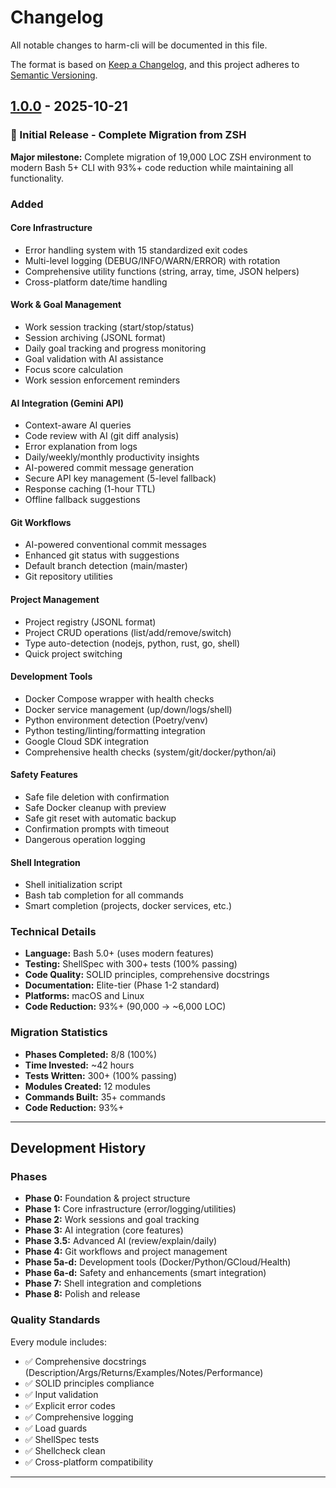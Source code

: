 # Changelog

All notable changes to harm-cli will be documented in this file.

The format is based on [Keep a Changelog](https://keepachangelog.com/en/1.0.0/),
and this project adheres to [Semantic Versioning](https://semver.org/spec/v2.0.0.html).

## [1.0.0] - 2025-10-21

### 🎉 Initial Release - Complete Migration from ZSH

**Major milestone:** Complete migration of 19,000 LOC ZSH environment to modern Bash 5+ CLI with 93%+ code reduction while maintaining all functionality.

### Added

#### Core Infrastructure
- Error handling system with 15 standardized exit codes
- Multi-level logging (DEBUG/INFO/WARN/ERROR) with rotation
- Comprehensive utility functions (string, array, time, JSON helpers)
- Cross-platform date/time handling

#### Work & Goal Management
- Work session tracking (start/stop/status)
- Session archiving (JSONL format)
- Daily goal tracking and progress monitoring
- Goal validation with AI assistance
- Focus score calculation
- Work session enforcement reminders

#### AI Integration (Gemini API)
- Context-aware AI queries
- Code review with AI (git diff analysis)
- Error explanation from logs
- Daily/weekly/monthly productivity insights
- AI-powered commit message generation
- Secure API key management (5-level fallback)
- Response caching (1-hour TTL)
- Offline fallback suggestions

#### Git Workflows
- AI-powered conventional commit messages
- Enhanced git status with suggestions
- Default branch detection (main/master)
- Git repository utilities

#### Project Management
- Project registry (JSONL format)
- Project CRUD operations (list/add/remove/switch)
- Type auto-detection (nodejs, python, rust, go, shell)
- Quick project switching

#### Development Tools
- Docker Compose wrapper with health checks
- Docker service management (up/down/logs/shell)
- Python environment detection (Poetry/venv)
- Python testing/linting/formatting integration
- Google Cloud SDK integration
- Comprehensive health checks (system/git/docker/python/ai)

#### Safety Features
- Safe file deletion with confirmation
- Safe Docker cleanup with preview
- Safe git reset with automatic backup
- Confirmation prompts with timeout
- Dangerous operation logging

#### Shell Integration
- Shell initialization script
- Bash tab completion for all commands
- Smart completion (projects, docker services, etc.)

### Technical Details

- **Language:** Bash 5.0+ (uses modern features)
- **Testing:** ShellSpec with 300+ tests (100% passing)
- **Code Quality:** SOLID principles, comprehensive docstrings
- **Documentation:** Elite-tier (Phase 1-2 standard)
- **Platforms:** macOS and Linux
- **Code Reduction:** 93%+ (90,000 → ~6,000 LOC)

### Migration Statistics

- **Phases Completed:** 8/8 (100%)
- **Time Invested:** ~42 hours
- **Tests Written:** 300+ (100% passing)
- **Modules Created:** 12 modules
- **Commands Built:** 35+ commands
- **Code Reduction:** 93%+

---

## Development History

### Phases

- **Phase 0:** Foundation & project structure
- **Phase 1:** Core infrastructure (error/logging/utilities)
- **Phase 2:** Work sessions and goal tracking
- **Phase 3:** AI integration (core features)
- **Phase 3.5:** Advanced AI (review/explain/daily)
- **Phase 4:** Git workflows and project management
- **Phase 5a-d:** Development tools (Docker/Python/GCloud/Health)
- **Phase 6a-d:** Safety and enhancements (smart integration)
- **Phase 7:** Shell integration and completions
- **Phase 8:** Polish and release

### Quality Standards

Every module includes:
- ✅ Comprehensive docstrings (Description/Args/Returns/Examples/Notes/Performance)
- ✅ SOLID principles compliance
- ✅ Input validation
- ✅ Explicit error codes
- ✅ Comprehensive logging
- ✅ Load guards
- ✅ ShellSpec tests
- ✅ Shellcheck clean
- ✅ Cross-platform compatibility

---

[1.0.0]: https://github.com/HarmAalbers/harm-cli/releases/tag/v1.0.0
